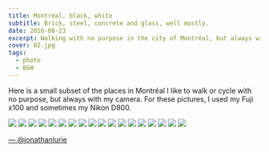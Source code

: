 ```yaml
---
title: Montréal, black, white
subtitle: Brick, steel, concrete and glass, well mostly.
date: 2016-08-23
excerpt: Walking with no purpose in the city of Montréal, but always with my camera!
cover: 02.jpg
tags:
  - photo
  - B&W
---
```


Here is a small subset of the places in Montréal I like to walk or cycle with no purpose, but always with my camera. For these pictures, I used my Fuji x100 and sometimes my Nikon D800.

![](01.jpg)
![](02.jpg)
![](03.jpg)
![](04.jpg)
![](05.jpg)
![](06.jpg)
![](07.jpg)
![](08.jpg)
![](09.jpg)
![](10.jpg)
![](11.jpg)
![](12.jpg)
![](13.jpg)
![](14.jpg)
![](15.jpg)
![](16.jpg)
![](17.jpg)
![](18.jpg)

[— @jonathanlurie](https://twitter.com/jonathanlurie)
